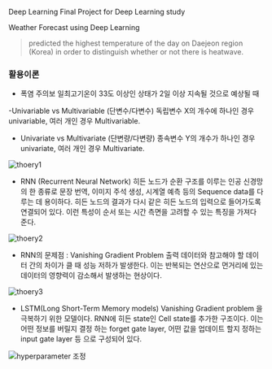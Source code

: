 ﻿﻿Deep Learning Final Project for Deep Learning study

Weather Forecast using Deep Learning

>predicted the highest temperature of the day on Daejeon region (Korea) in order to distinguish whether or not there is heatwave. 

### 활용이론

- 폭염 주의보
일최고기온이 33도 이상인 상태가 2일 이상 지속될 것으로 예상될 때

-Univariable vs Multivariable (단변수/다변수)
독립변수 X의 개수에 하나인 경우 univariable, 여러 개인 경우 Multivariable.
- Univariate vs Multivariate (단변량/다변량)
종속변수 Y의 개수가 하나인 경우 univariate, 여러 개인 경우 Multivariate.


![thoery1](https://github.com/joannekim0420/DeepLearning-Study/blob/master/finalproejct/theory1.png)
- RNN (Recurrent Neural Network)
히든 노드가 순환 구조를 이루는 인공 신경망의 한 종류로 문장 번역, 이미지 주석 생성, 시계열 예측 등의 Sequence data를 다루는 데 용이하다. 히든 노드의 결과가 다시 같은 히든 노드의 입력으로 들어가도록 연결되어 있다. 이런 특성이 순서 또는 시간 측면을 고려할 수 있는 특징을 가져다 준다.


![thoery2](https://github.com/joannekim0420/DeepLearning-Study/blob/master/finalproejct/theory2.png)
- RNN의 문제점 : Vanishing Gradient Problem
출력 데이터와 참고해야 할 데이터 간의 차이가 클 때 성능 저하가 발생한다. 이는 반복되는 연산으로 먼거리에 있는 데이터의 영향력이 감소해서 발생하는 현상이다.


![thoery3](https://github.com/joannekim0420/DeepLearning-Study/blob/master/finalproejct/theory3.png)
- LSTM(Long Short-Term Memory models)
Vanishing Gradient problem 을 극복하기 위한 모델이다. RNN에 히든 state인 Cell state를 추가한 구조이다. 이는 어떤 정보를 버릴지 결정 하는 forget gate layer, 어떤 값을 업데이트 할지 정하는 input gate layer 등 으로 구성되어 있다.


![hyperparameter 조정](https://github.com/joannekim0420/DeepLearning-Study/blob/master/finalproejct/result1.png)

